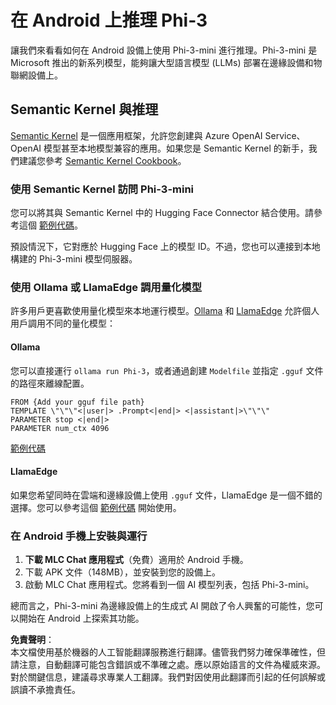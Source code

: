 # **在 Android 上推理 Phi-3**

讓我們來看看如何在 Android 設備上使用 Phi-3-mini 進行推理。Phi-3-mini 是 Microsoft 推出的新系列模型，能夠讓大型語言模型 (LLMs) 部署在邊緣設備和物聯網設備上。

## Semantic Kernel 與推理

[Semantic Kernel](https://github.com/microsoft/semantic-kernel) 是一個應用框架，允許您創建與 Azure OpenAI Service、OpenAI 模型甚至本地模型兼容的應用。如果您是 Semantic Kernel 的新手，我們建議您參考 [Semantic Kernel Cookbook](https://github.com/microsoft/SemanticKernelCookBook?WT.mc_id=aiml-138114-kinfeylo)。

### 使用 Semantic Kernel 訪問 Phi-3-mini

您可以將其與 Semantic Kernel 中的 Hugging Face Connector 結合使用。請參考這個 [範例代碼](https://github.com/Azure-Samples/Phi-3MiniSamples/tree/main/semantickernel?WT.mc_id=aiml-138114-kinfeylo)。

預設情況下，它對應於 Hugging Face 上的模型 ID。不過，您也可以連接到本地構建的 Phi-3-mini 模型伺服器。

### 使用 Ollama 或 LlamaEdge 調用量化模型

許多用戶更喜歡使用量化模型來本地運行模型。[Ollama](https://ollama.com/) 和 [LlamaEdge](https://llamaedge.com) 允許個人用戶調用不同的量化模型：

#### Ollama

您可以直接運行 `ollama run Phi-3`，或者通過創建 `Modelfile` 並指定 `.gguf` 文件的路徑來離線配置。

```gguf
FROM {Add your gguf file path}
TEMPLATE \"\"\"<|user|> .Prompt<|end|> <|assistant|>\"\"\"
PARAMETER stop <|end|>
PARAMETER num_ctx 4096
```

[範例代碼](https://github.com/Azure-Samples/Phi-3MiniSamples/tree/main/ollama?WT.mc_id=aiml-138114-kinfeylo)

#### LlamaEdge

如果您希望同時在雲端和邊緣設備上使用 `.gguf` 文件，LlamaEdge 是一個不錯的選擇。您可以參考這個 [範例代碼](https://github.com/Azure-Samples/Phi-3MiniSamples/tree/main/wasm?WT.mc_id=aiml-138114-kinfeylo) 開始使用。

### 在 Android 手機上安裝與運行

1. **下載 MLC Chat 應用程式**（免費）適用於 Android 手機。
2. 下載 APK 文件（148MB），並安裝到您的設備上。
3. 啟動 MLC Chat 應用程式。您將看到一個 AI 模型列表，包括 Phi-3-mini。

總而言之，Phi-3-mini 為邊緣設備上的生成式 AI 開啟了令人興奮的可能性，您可以開始在 Android 上探索其功能。

**免責聲明**：  
本文檔使用基於機器的人工智能翻譯服務進行翻譯。儘管我們努力確保準確性，但請注意，自動翻譯可能包含錯誤或不準確之處。應以原始語言的文件為權威來源。對於關鍵信息，建議尋求專業人工翻譯。我們對因使用此翻譯而引起的任何誤解或誤讀不承擔責任。